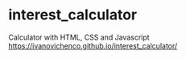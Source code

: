 # interest_calculator
Calculator with HTML, CSS and Javascript
https://ivanovichenco.github.io/interest_calculator/
